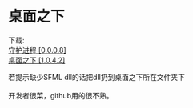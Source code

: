 # 桌面之下
下载: <br>
<a href="https://github.com/loouwiit/Under-The-Window/blob/master/%E7%94%9F%E6%88%90/%E5%AE%88%E6%8A%A4%E7%BA%BF%E7%A8%8B%20%5B0.0.0.8%5D.zip">守护进程 [0.0.0.8]</a> <br>
<a href="https://github.com/loouwiit/Under-The-Window/blob/master/%E7%94%9F%E6%88%90/%E6%A1%8C%E9%9D%A2%E4%B9%8B%E4%B8%8B%20%5B1.0.4.2%5D.zip">桌面之下 [1.0.4.2]</a> <br>
<!--
<br/>
setting.txt:<br/>
|　version=文件版本; <br/>
|　ffplayPath=ffplay路径; <br/>
|　ffmpegPath=ffmpeg路径; <br/>
|　快速播放视频路径; <br/>
|　快速播放视频路径; <br/>
|　快速播放视频路径; <br/>
|　快速播放视频路径; <br/>
|　窗口句柄 父窗口句柄 XY 长宽 <br/>
|　…… <br/>
 <br/>
 list.txt:<br/>
 |　version=文件版本; <br/>
 |　blackList=黑名单窗口标题; <br/>
 |　whiteList=白名单窗口标题; <br/>
 |　…… <br/>
 | end <br/>
 <br/>
 -->
若提示缺少SFML dll的话把dll扔到桌面之下所在文件夹下 <br/>
<br>
开发者很菜，github用的很不熟。
